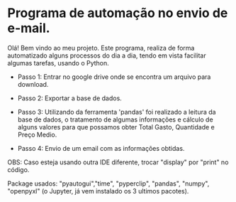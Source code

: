 # Programa de automação no envio de e-mail.

Olá! Bem vindo ao meu projeto.
Este programa, realiza de forma automatizado alguns
processos do dia a dia, tendo em vista facilitar 
algumas tarefas, usando o Python.

* Passo 1: Entrar no google drive onde se encontra um arquivo para download.

* Passo 2: Exportar a base de dados.

* Passo 3: Utilizando da ferramenta 'pandas' foi realizado a leitura da base de dados,
o tratamento de algumas informações e cálculo de alguns valores para que possamos 
obter Total Gasto, Quantidade e Preço Medio.

* Passo 4: Envio de um email com as informações obtidas.

OBS: 
Caso esteja usando outra IDE diferente, trocar "display" por "print" no código.

Package usados: "pyautogui","time", "pyperclip", "pandas", "numpy", "openpyxl" 
(o Jupyter, já vem instalado os 3 ultimos pacotes).

